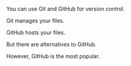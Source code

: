 You can use Git and GitHub for version control.

Git manages your files.

GitHub hosts your files.

But there are alternatives to GitHub.

However, GitHub is the most popular.
